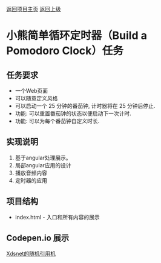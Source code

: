 [返回项目主页](https://github.com/xdsnet/freecodecamp-prj/)  [返回上级](../)
# 小熊简单循环定时器（Build a Pomodoro Clock）任务

## 任务要求
* 一个Web页面
* 可以随意定义风格
*  可以启动一个 25 分钟的番茄钟, 计时器将在 25 分钟后停止.
* 功能: 可以重置番茄钟的状态以便启动下一次计时.
* 功能: 可以为每个番茄钟自定义时长.

## 实现说明
1. 基于angular处理展示。
2. 局部angular应用的设计
3. 播放音频内容
4. 定时器的应用


## 项目结构
* index.html - 入口和所有内容的展示

## Codepen.io 展示
[Xdsnet的随机引用机](https://codepen.io/xdsnet/full/gLrRoB)